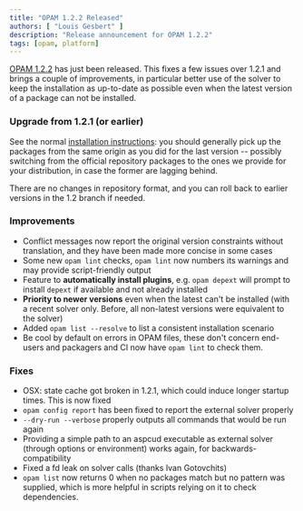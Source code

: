 ```yaml
---
title: "OPAM 1.2.2 Released"
authors: [ "Louis Gesbert" ]
description: "Release announcement for OPAM 1.2.2"
tags: [opam, platform]
---
```


[OPAM 1.2.2](https://github.com/ocaml/opam/releases/tag/1.2.2) has just been
released. This fixes a few issues over 1.2.1 and brings a couple of improvements,
in particular better use of the solver to keep the installation as up-to-date as
possible even when the latest version of a package can not be installed.


### Upgrade from 1.2.1 (or earlier)

See the normal
[installation instructions](https://opam.ocaml.org/doc/Install.html): you should
generally pick up the packages from the same origin as you did for the last
version -- possibly switching from the official repository packages to the ones
we provide for your distribution, in case the former are lagging behind.

There are no changes in repository format, and you can roll back to earlier
versions in the 1.2 branch if needed.

### Improvements

- Conflict messages now report the original version constraints without
  translation, and they have been made more concise in some cases
- Some new `opam lint` checks, `opam lint` now numbers its warnings and may
  provide script-friendly output
- Feature to **automatically install plugins**, e.g. `opam depext` will prompt
  to install `depext` if available and not already installed
- **Priority to newer versions** even when the latest can't be installed (with a
  recent solver only. Before, all non-latest versions were equivalent to the
  solver)
- Added `opam list --resolve` to list a consistent installation scenario
- Be cool by default on errors in OPAM files, these don't concern end-users and
  packagers and CI now have `opam lint` to check them.

### Fixes

- OSX: state cache got broken in 1.2.1, which could induce longer startup times.
  This is now fixed
- `opam config report` has been fixed to report the external solver properly
- `--dry-run --verbose` properly outputs all commands that would be run again
- Providing a simple path to an aspcud executable as external solver (through
  options or environment) works again, for backwards-compatibility
- Fixed a fd leak on solver calls (thanks Ivan Gotovchits)
- `opam list` now returns 0 when no packages match but no pattern was supplied,
  which is more helpful in scripts relying on it to check dependencies.
